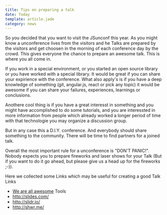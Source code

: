 ```yaml
---
title: Tips on preparing a talk
date: Today
template: article.jade
category: news
---
```


So you decided that you want to visit the JSunconf this year. As you might know a unconference lives from the visitors and he Talks are prepared by the visitors and get choosen in the morning of each conference day by the crowd. This gives everyone the chance to prepare an awesome talk. This is where you all come in.

If you work in a special environment, or you started an open source library or you have worked with a special library. It would be great if you can share your expirience with the conference. 
What also apply's is if you have a deep knowledge of something (git, angular.js, react or pick any topic) it would be awesome if you can share your failures, experiences, learnings or conclusions.

Anothere cool thing is if you have a great interesst in something and you might have accomplished to do some tutorials, and you are interessted in more information from people which already worked a longer period of time with that technologie you may organize a discussion group.

But in any case this a D.I.Y. conference. And everybody should share something to the community. There will be time to find partners for a joined talk.

Overall the most important rule for a unconference is "DON'T PANIC!". Nobody expects you to prepare fireworks and laser shows for your Talk (But if you want to do it go ahead, but please give us a head up for the fireworks ;-)). 

Here we collected some Links which may be useful for creating a good Talk
Links
  - [We are all awesome](http://weareallaweso.me/)
Tools
  - http://slides.com/
  - http://slidr.io/
  - http://shwr.me/
